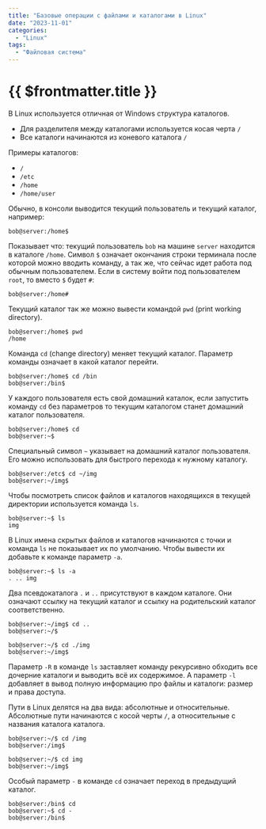 ```yaml
---
title: "Базовые операции с файлами и каталогами в Linux"
date: "2023-11-01"
categories:
  - "Linux"
tags:
  - "Файловая система"
---
```


# {{ $frontmatter.title }}

В Linux используется отличная от Windows структура каталогов.

* Для разделителя между каталогами используется косая черта `/`
* Все каталоги начинаются из коневого каталога `/`

Примеры каталогов:

* `/`
* `/etc`
* `/home`
* `/home/user`

Обычно, в консоли выводится текущий пользователь и текущий каталог, например:

```
bob@server:/home$
```

Показывает что: текущий пользователь `bob` на машине `server` находится в каталоге `/home`. Символ `$` означает окончания строки терминала после которой можно вводить команду, а так же, что сейчас идет работа под обычным пользователем. Если в систему войти под пользователем `root`, то вместо `$` будет `#`:

```
bob@server:/home#
```

Текущий каталог так же можно вывести командой `pwd` (print working directory).

```
bob@server:/home$ pwd
/home
```

Команда `cd` (change directory) меняет текущий каталог. Параметр команды означает в какой каталог перейти.

```
bob@server:/home$ cd /bin
bob@server:/bin$ 
```

У каждого пользователя есть свой домашний каталок, если запустить команду `cd` без параметров то текущим каталогом станет домашний каталог пользователя.

```
bob@server:/home$ cd
bob@server:~$ 
```

Специальный символ `~` указывает на домашний каталог пользователя. Его можно использовать для быстрого перехода к нужному каталогу.

```
bob@server:/etc$ cd ~/img
bob@server:~/img$ 
```

Чтобы посмотреть список файлов и каталогов находящихся в текущей директории используется команда `ls`.

```
bob@server:~$ ls
img
```

В Linux имена скрытых файлов и каталогов начинаются с точки и команда `ls` не показывает их по умолчанию. Чтобы вывести их добавьте к команде параметр `-a`.

```
bob@server:~$ ls -a
. .. img
```

Два псевдокаталога `.` и `..` присутствуют в каждом каталоге. Они означают ссылку на текущий каталог и ссылку на родительский каталог соответственно.

```
bob@server:~/img$ cd ..
bob@server:~/$
```

```
bob@server:~/$ cd ./img
bob@server:~/img$
```

Параметр `-R` в команде `ls` заставляет команду рекурсивно обходить все дочерние каталоги и выводить всё их содержимое. А параметр `-l` добавляет в вывод полную информацию про файлы и каталоги: размер и права доступа.

Пути в Linux делятся на два вида: абсолютные и относительные. Абсолютные пути начинаются с косой черты `/`, а относительные с названия каталога каталога.

```
bob@server:~/$ cd /img
bob@server:/img$

bob@server:~/$ cd img
bob@server:~/img$
```

Особый параметр `-` в команде `cd` означает переход в предыдущий каталог.

```
bob@server:/bin$ cd
bob@server:~$ cd -
bob@server:/bin$
```
 